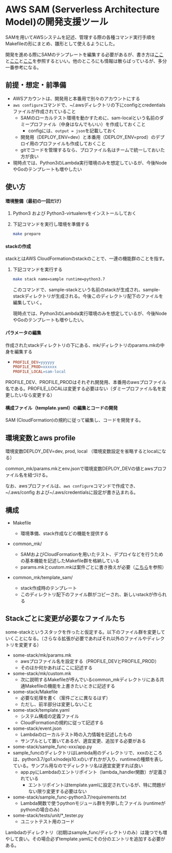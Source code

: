 AWS SAM (Serverless Architecture Model)の開発支援ツール
====

SAMを用いてAWSシステムを記述、管理する際の各種コマンド実行手順をMakefileの形にまとめ、雛形として使えるようにした。

開発を進める際にSAMのテンプレートを編集する必要があるが、書き方は[ここ](https://github.com/awslabs/serverless-application-model/blob/master/versions/2016-10-31.md#awsserverlessfunction)と[ここ](https://d1.awsstatic.com/webinars/jp/pdf/services/20190814_AWS-Blackbelt_SAM_rev.pdf)と[ここ](https://github.com/awslabs/serverless-application-model/tree/master/examples)を参照するといい。他のところにも情報は散らばっているが、多分一番参考になる。



## 前提・想定・前準備

* AWSアカウントは、開発用と本番用で別々のアカウントにする
* ```aws configure```コマンドで、~/.awsディレクトリの下にconfigとcredentialsファイルが作成されていること
  * SAMのローカルテスト環境を動かすために、sam-localという名前のダミープロファイル（中身はなんでもいい）を作成しておくこと
    * configには、```output = json```を記載しておく
  * 開発用（DEPLOY_ENV=dev）と本番用（DEPLOY_ENV=prod）のデプロイ用のプロファイルも作成しておくこと
  * gitでコードを管理するなら、プロファイル名はチームで統一しておいた方が良い
* 現時点では、Python3のLambda実行環境のみを想定しているが、今後NodeやGoのテンプレートも増やしたい



## 使い方

#### 環境整備（最初の一回だけ）

1. Python3 および Python3-virtualenvをインストールしておく

2. 下記コマンドを実行し環境を準備する

   ```bash
   make prepare
   ```



#### stackの作成

stackとはAWS CloudFormationのstackのことで、一連の機能群のことを指す。

1. 下記コマンドを実行する

   ```bash
   make stack name=sample runtime=python3.7
   ```

   このコマンドで、sample-stackという名前のstackが生成され、sample-stackディレクトリが生成される。今後このディレクトリ配下のファイルを編集していく。
   
   現時点では、Python3のLambda実行環境のみを想定しているが、今後NodeやGoのテンプレートも増やしたい。



#### パラメータの編集

作成されたstackディレクトリの下にある、mk/ディレクトリのparams.mkの中身を編集する

* ```makefile
  PROFILE_DEV=yyyyyy
  PROFILE_PROD=xxxxxx
  PROFILE_LOCAL=sam-local
  ```

PROFILE_DEV、PROFILE_PRODはそれぞれ開発用、本番用のawsプロファイル名である。PROFILE_LOCALは変更する必要はない（ダミープロファイル名を変更したいなら変更する）



#### 構成ファイル（template.yaml）の編集とコードの開発

SAM (CloudFormation)の規約に従って編集し、コードを開発する。



## 環境変数とaws profile

環境変数DEPLOY_DEV=dev, prod, local  （環境変数設定を省略するとlocalになる）

common_mk/params.mkとenv.jsonで環境変数DEPLOY_DEVの値とawsプロファイル名を紐づける。

なお、awsプロファイルは、```aws configure```コマンドで作成でき、~/.aws/config および~/.aws/credentialsに設定が書き込まれる。



## 構成

* Makefile

  * 環境準備、stack作成などの機能を提供する

* common_mk/

  * SAMおよびCloudFormationを用いたテスト、デプロイなどを行うための基本機能を記述したMakefile群を格納している
  * params.mkとcustom.mkは案件ごとに書き換えが必要（[こちら](./common_mk/README.md)を参照）

* common_mk/template_sam/

  * stack作成時のテンプレート
  * このディレクトリ配下のファイル群がコピーされ、新しいstackが作られる




## Stackごとに変更が必要なファイルたち
some-stackというスタックを作ったと仮定する。以下のファイル群を変更していくことになる。（さらなる拡張が必要であればそれ以外のファイルやディレクトリを変更する）



* some-stack/mk/params.mk
  * awsプロファイル名を設定する（PROFILE_DEVとPROFILE_PROD）
  * そのほか何かあればここに記述する
* some-stack/mk/custom.mk
  - 次に説明するMakefileが呼んでいるcommon_mkディレクトリにある共通Makefileの機能を上書きたいときに記述する
* some-stack/Makefile
  * 必要な処理を書く（案件ごとに異なるはず）
  * ただし、前半部分は変更しないこと
* some-stack/template.yaml
  - システム構成の定義ファイル
  - CloudFormationの規約に従って記述する
* some-stack/event.json
  * Lambdaのローカルテスト時の入力情報を記述したもの
  * サンプルとして置いてあるが、適宜変更、追加する必要がある
* some-stack/sample_func-xxx/app.py
* sample_funcのディレクトリはLambda用のディレクトリで、xxxのところは、python3.7/go1.x/nodejs10.xのいずれかが入り、runtimeの種類を表している。サンプル用なのでディレクトリ名は適宜変更すれば良い
  * app.pyにLambdaのエントリポイント（lambda_handler関数）が定義されている
    * エントリポイントはtemplate.yamlに設定されているが、特に問題がない限り変更する必要はない
* some-stack/sample_func-python3.7/requirements.txt
  - Lambda関数で使うpythonモジュール群を列挙したファイル (runtimeがpythonの場合のみ)
* some-stack/tests/unit/*_tester.py
  * ユニットテスト用のコード



Lambdaのディレクトリ（初期はsample_func/ディレクトリのみ）は幾つでも増やして良い。その場合必ずtemplate.yamlにその分のエントリを追加する必要がある。




